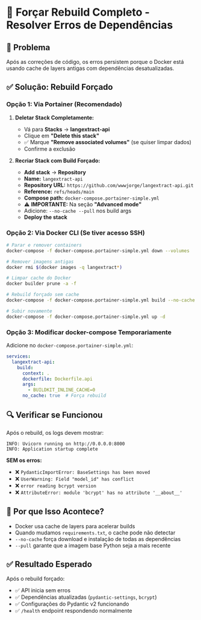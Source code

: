 # 🔄 Forçar Rebuild Completo - Resolver Erros de Dependências

## 🚨 Problema
Após as correções de código, os erros persistem porque o Docker está usando cache de layers antigas com dependências desatualizadas.

## ✅ Solução: Rebuild Forçado

### Opção 1: Via Portainer (Recomendado)
1. **Deletar Stack Completamente:**
   - Vá para **Stacks** → **langextract-api**
   - Clique em **"Delete this stack"**
   - ✅ Marque **"Remove associated volumes"** (se quiser limpar dados)
   - Confirme a exclusão

2. **Recriar Stack com Build Forçado:**
   - **Add stack** → **Repository**
   - **Name:** `langextract-api`
   - **Repository URL:** `https://github.com/wwwjorge/langextract-api.git`
   - **Reference:** `refs/heads/main`
   - **Compose path:** `docker-compose.portainer-simple.yml`
   - ⚠️ **IMPORTANTE:** Na seção **"Advanced mode"**
   - Adicione: `--no-cache --pull` nos build args
   - **Deploy the stack**

### Opção 2: Via Docker CLI (Se tiver acesso SSH)
```bash
# Parar e remover containers
docker-compose -f docker-compose.portainer-simple.yml down --volumes

# Remover imagens antigas
docker rmi $(docker images -q langextract*)

# Limpar cache do Docker
docker builder prune -a -f

# Rebuild forçado sem cache
docker-compose -f docker-compose.portainer-simple.yml build --no-cache --pull

# Subir novamente
docker-compose -f docker-compose.portainer-simple.yml up -d
```

### Opção 3: Modificar docker-compose Temporariamente
Adicione no `docker-compose.portainer-simple.yml`:
```yaml
services:
  langextract-api:
    build:
      context: .
      dockerfile: Dockerfile.api
      args:
        - BUILDKIT_INLINE_CACHE=0
      no_cache: true  # Força rebuild
```

## 🔍 Verificar se Funcionou
Após o rebuild, os logs devem mostrar:
```
INFO: Uvicorn running on http://0.0.0.0:8000
INFO: Application startup complete
```

**SEM os erros:**
- ❌ `PydanticImportError: BaseSettings has been moved`
- ❌ `UserWarning: Field "model_id" has conflict`
- ❌ `error reading bcrypt version`
- ❌ `AttributeError: module 'bcrypt' has no attribute '__about__'`

## 🎯 Por que Isso Acontece?
- Docker usa cache de layers para acelerar builds
- Quando mudamos `requirements.txt`, o cache pode não detectar
- `--no-cache` força download e instalação de todas as dependências
- `--pull` garante que a imagem base Python seja a mais recente

## ✅ Resultado Esperado
Após o rebuild forçado:
- ✅ API inicia sem erros
- ✅ Dependências atualizadas (`pydantic-settings`, `bcrypt`)
- ✅ Configurações do Pydantic v2 funcionando
- ✅ `/health` endpoint respondendo normalmente